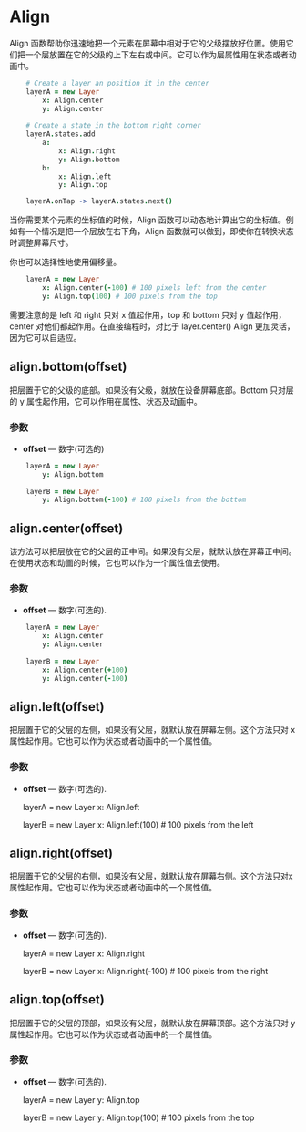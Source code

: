# Align

Align 函数帮助你迅速地把一个元素在屏幕中相对于它的父级摆放好位置。使用它们把一个层放置在它的父级的上下左右或中间。它可以作为层属性用在状态或者动画中。

```coffeescript
    # Create a layer an position it in the center 
    layerA = new Layer
        x: Align.center
        y: Align.center
     
    # Create a state in the bottom right corner 
    layerA.states.add
        a:
            x: Align.right
            y: Align.bottom
        b:
            x: Align.left
            y: Align.top

    layerA.onTap -> layerA.states.next()
```

当你需要某个元素的坐标值的时候，Align 函数可以动态地计算出它的坐标值。例如有一个情况是把一个层放在右下角，Align 函数就可以做到，即使你在转换状态时调整屏幕尺寸。

你也可以选择性地使用偏移量。

```coffeescript
	layerA = new Layer
	    x: Align.center(-100) # 100 pixels left from the center 
	    y: Align.top(100) # 100 pixels from the top 
```

需要注意的是 left 和 right 只对 x 值起作用，top 和 bottom 只对 y 值起作用，center 对他们都起作用。在直接编程时，对比于 layer.center() Align 更加灵活，因为它可以自适应。

<a id="align.bottom"></a>
## align.bottom(offset)

把层置于它的父级的底部。如果没有父级，就放在设备屏幕底部。Bottom 只对层的 y 属性起作用，它可以作用在属性、状态及动画中。

### 参数

* **offset** — 数字(可选的)

```coffeescript
    layerA = new Layer
        y: Align.bottom
     
    layerB = new Layer
        y: Align.bottom(-100) # 100 pixels from the bottom 
```

<a id="align.center"></a>
## align.center(offset)

该方法可以把层放在它的父层的正中间。如果没有父层，就默认放在屏幕正中间。在使用状态和动画的时候，它也可以作为一个属性值去使用。

### 参数

* **offset** — 数字(可选的).

```coffeescript
    layerA = new Layer
        x: Align.center
        y: Align.center
     
    layerB = new Layer
        x: Align.center(+100)
        y: Align.center(-100)
```

<a id="align.left"></a>
## align.left(offset)


把层置于它的父层的左侧，如果没有父层，就默认放在屏幕左侧。这个方法只对 x 属性起作用。它也可以作为状态或者动画中的一个属性值。

### 参数

* **offset** — 数字(可选的).


    layerA = new Layer
        x: Align.left
     
    layerB = new Layer
        x: Align.left(100) # 100 pixels from the left 

<a id="align.right"></a>
## align.right(offset)

把层置于它的父层的右侧，如果没有父层，就默认放在屏幕右侧。这个方法只对x属性起作用。它也可以作为状态或者动画中的一个属性值。

### 参数

* **offset** — 数字(可选的).


    layerA = new Layer
        x: Align.right
     
    layerB = new Layer
        x: Align.right(-100) # 100 pixels from the right 

<a id="align.top"></a>
## align.top(offset)

把层置于它的父层的顶部，如果没有父层，就默认放在屏幕顶部。这个方法只对 y 属性起作用。它也可以作为状态或者动画中的一个属性值。

### 参数

* **offset** — 数字(可选的).


    layerA = new Layer
        y: Align.top
     
    layerB = new Layer
        y: Align.top(100) # 100 pixels from the top 
